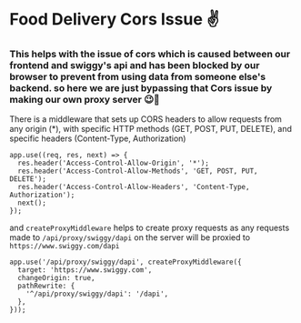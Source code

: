 # Food Delivery Cors Issue ✌
### This helps with the issue of cors which is caused between our frontend and swiggy's api and has been blocked by our browser to prevent from using data from someone else's backend. so here we are just bypassing that Cors issue by making our own proxy server 😉🤞

There is a middleware that sets up CORS headers to allow requests from any origin (*), with specific HTTP methods (GET, POST, PUT, DELETE), and specific headers (Content-Type, Authorization)
```
app.use((req, res, next) => {
  res.header('Access-Control-Allow-Origin', '*');
  res.header('Access-Control-Allow-Methods', 'GET, POST, PUT, DELETE');
  res.header('Access-Control-Allow-Headers', 'Content-Type, Authorization');
  next();
});
```
and `createProxyMiddleware` helps to create proxy requests as any requests made to `/api/proxy/swiggy/dapi` on the server will be proxied to `https://www.swiggy.com/dapi`
```
app.use('/api/proxy/swiggy/dapi', createProxyMiddleware({
  target: 'https://www.swiggy.com',
  changeOrigin: true,
  pathRewrite: {
    '^/api/proxy/swiggy/dapi': '/dapi',
  },
}));
```
